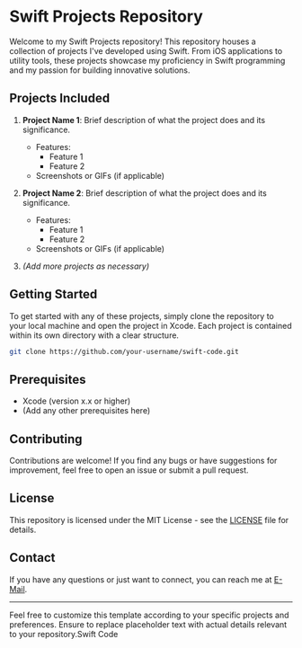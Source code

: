 
# Swift Projects Repository

Welcome to my Swift Projects repository! This repository houses a collection of projects I've developed using Swift. From iOS applications to utility tools, these projects showcase my proficiency in Swift programming and my passion for building innovative solutions.

## Projects Included

1. **Project Name 1**: Brief description of what the project does and its significance.
   - Features:
     - Feature 1
     - Feature 2
   - Screenshots or GIFs (if applicable)

2. **Project Name 2**: Brief description of what the project does and its significance.
   - Features:
     - Feature 1
     - Feature 2
   - Screenshots or GIFs (if applicable)

3. *(Add more projects as necessary)*

## Getting Started

To get started with any of these projects, simply clone the repository to your local machine and open the project in Xcode. Each project is contained within its own directory with a clear structure.

```bash
git clone https://github.com/your-username/swift-code.git
```

## Prerequisites

- Xcode (version x.x or higher)
- (Add any other prerequisites here)

## Contributing

Contributions are welcome! If you find any bugs or have suggestions for improvement, feel free to open an issue or submit a pull request.

## License

This repository is licensed under the MIT License - see the [LICENSE](LICENSE) file for details.

## Contact

If you have any questions or just want to connect, you can reach me at [E-Mail](mailto:Jfri3s@Proton.me).

---

Feel free to customize this template according to your specific projects and preferences. Ensure to replace placeholder text with actual details relevant to your repository.Swift Code
